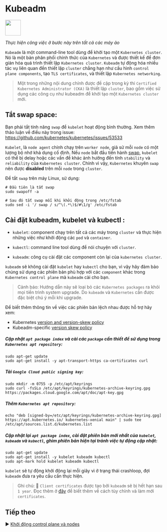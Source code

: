 # Kubeadm
<p align="left">
<img src="https://d33wubrfki0l68.cloudfront.net/e4a8ddb49f07de8b2c2dbbfc7c9bedcfe0816701/600b1/images/kubeadm-stacked-color.png" width="50">
</p>

*Thực hiện công việc ở bước này trên tất cả các máy ảo*

`Kubeadm` là một command-line tool dùng để khởi tạo một `Kubernetes cluster`. Nó là một bản phân phối chính thức của `Kubernetes` và được thiết kế để đơn giản hóa quá trình thiết lập `Kubernetes cluster`. `Kubeadm` tự động hóa nhiều tác vụ liên quan đến thiết lập `cluster` chẳng hạn như cấu hình `control plane components`, tạo `TLS certificates`, và thiết lập `Kubernetes networking`.

>Một trong những nội dung chính được đề cập trong kỳ thi `Certified Kubernetes Administrator (CKA)` là thiết lập `cluster`, bao gồm việc sử dụng các công cụ như kubeadm để khởi tạo một `Kubernetes cluster` mới.

## Tắt swap space:

Bạn phải tắt tính năng `swap` để `kubelet` hoạt động bình thường. Xem thêm thảo luận về điều này trong issue: https://github.com/kubernetes/kubernetes/issues/53533

`Kubelet`, là `node agent` chính chạy trên `worker node`, giả sử mỗi `node` có một lượng bộ nhớ khả dụng cố định. Nếu `node` bắt đầu tiến hành [swap](https://web.mit.edu/rhel-doc/5/RHEL-5-manual/Deployment_Guide-en-US/ch-swapspace.html), `kubelet` có thể bị delay hoặc các vấn đề khác ảnh hưởng đến tính `stability` và `reliability` của `Kubernetes cluster`. Chính vì vậy, `Kubernetes` khuyên `swap` nên được **disabled** trên mỗi `node` trong `cluster`.

Để tắt `swap` trên máy Linux, sử dụng:

    # Đầu tiên là tắt swap
    sudo swapoff -a

    # Sau đó tắt swap mỗi khi khởi động trong /etc/fstab
    sudo sed -i '/ swap / s/^\(.*\)$/#\1/g' /etc/fstab

## Cài đặt kubeadm, kubelet và kubectl :

* `kubelet`: component chạy trên tất cả các máy trong `cluster` và thực hiện những việc như khởi động các `pod` và `container`.

* `kubectl`: command line tool dùng để nói chuyện với `cluster`.

* `kubeadm`: công cụ cài đặt các component còn lại của `kubernetes cluster`.

`kubeadm` sẽ không cài đặt `kubelet` hay `kubectl` cho bạn, vì vậy hãy đảm bảo chúng sử dụng các phiên bản phù hợp với các `component` khác trong `Kubernetes control plane` mà `kubeadm` cài cho bạn.

>Cảnh báo: Hướng dẫn này sẽ loại bỏ các `Kubernetes packages` ra khỏi mọi tiến trình system upgrade. Do `kubeadm` và `Kubernetes` cần được đặc biệt chú ý mỗi khi upgrade.

Để biết thêm thông tin về việc các phiên bản lệch nhau được hỗ trợ hãy xem:

* Kubernetes [version and version-skew policy](https://kubernetes.io/releases/version-skew-policy/)
* Kubeadm-specific [version skew policy](https://kubernetes.io/docs/setup/production-environment/tools/kubeadm/create-cluster-kubeadm/#version-skew-policy)

##### Cập nhật `apt package index` và cài các `package` cần thiết để sử dụng trong `Kubernetes apt repository`:

    sudo apt-get update
    sudo apt-get install -y apt-transport-https ca-certificates curl

##### Tải `Google Cloud public signing key`:

    sudo mkdir -m 0755 -p /etc/apt/keyrings
    sudo curl -fsSLo /etc/apt/keyrings/kubernetes-archive-keyring.gpg https://packages.cloud.google.com/apt/doc/apt-key.gpg

##### Thêm `Kubernetes apt repository`:

    echo "deb [signed-by=/etc/apt/keyrings/kubernetes-archive-keyring.gpg] https://apt.kubernetes.io/ kubernetes-xenial main" | sudo tee /etc/apt/sources.list.d/kubernetes.list

##### Cập nhật lại `apt package index`, cài đặt phiên bản mới nhất của `kubelet`, `kubeadm` và `kubectl`, ghim phiên bản hiện tại tránh việc tự động cập nhật:

    sudo apt-get update
    sudo apt-get install -y kubelet kubeadm kubectl
    sudo apt-mark hold kubelet kubeadm kubectl

`kubelet` sẽ tự động khởi động lại mỗi giây vì ở trạng thái crashloop, đợi `kubeadm` đưa ra yêu cầu cần thực hiện.

>Ghi chú: 🔐 `Client certificates` được tạo bởi `kubeadm` sẽ bị hết hạn sau `1 year`. Đọc thêm ở [đây](https://kubernetes.io/docs/tasks/administer-cluster/kubeadm/kubeadm-certs/) để biết thêm về cách tùy chỉnh và làm mới `certificates`.

## Tiếp theo

▶️ [Khởi động control plane và nodes](Boostrapping-control-plane-and-nodes.md/#boostraping-control-plane-and-nodes)